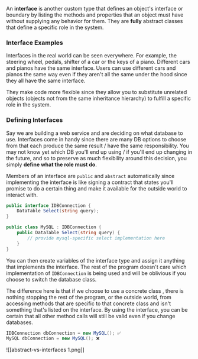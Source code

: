 An **interface** is another custom type that defines an object's interface or boundary by listing the methods and properties that an object must have without supplying any behavior for them. They are **fully** abstract classes that define a specific role in the system.

### Interface Examples
Interfaces in the real world can be seen everywhere. For example, the steering wheel, pedals, shifter of a car or the keys of a piano. Different cars and pianos have the same interface. Users can use different cars and pianos the same way even if they aren't all the same under the hood since they all have the same interface.

They make code more flexible since they allow you to substitute unrelated objects (objects not from the same inheritance hierarchy) to fulfill a specific role in the system.

### Defining Interfaces
Say we are building a web service and are deciding on what database to use. Interfaces come in handy since there are many DB options to choose from that each produce the same result / have the same responsibility. You may not know yet which DB you'll end up using / if you'll end up changing in the future, and so to preserve as much flexibility around this decision, you simply **define what the role must do**.

Members of an interface are `public` and `abstract` automatically since implementing the interface is like signing a contract that states you'll promise to do a certain thing and make it available for the outside world to interact with.

```cs
public interface IDBConnection {
	DataTable Select(string query);
}

public class MySQL : IDBConnection {
	public DataTable Select(string query) {
		// provide mysql-specific select implementation here
	}
}
```

You can then create variables of the interface type and assign it anything that implements the interface. The rest of the program doesn't care which implementation of `IDBConnection` is being used and will be oblivious if you choose to switch the database class.

The difference here is that if we choose to use a concrete class , there is nothing stopping the rest of the program, or the outside world, from accessing methods that are specific to that concrete class and isn't something that's listed on the interface. By using the interface, you can be certain that all other method calls will still be valid even if you change databases.

```cs
IDBConnection dbConnection = new MySQL(); ✅
MySQL dbConnection = new MySQL(); ❌
```

![[abstract-vs-interfaces 1.png]]